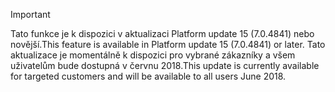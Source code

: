 > [!IMPORTANT]
> <span data-ttu-id="d329c-101">Tato funkce je k dispozici v aktualizaci Platform update 15 (7.0.4841) nebo novější.</span><span class="sxs-lookup"><span data-stu-id="d329c-101">This feature is available in Platform update 15 (7.0.4841) or later.</span></span> <span data-ttu-id="d329c-102">Tato aktualizace je momentálně k dispozici pro vybrané zákazníky a všem uživatelům bude dostupná v červnu 2018.</span><span class="sxs-lookup"><span data-stu-id="d329c-102">This update is currently available for targeted customers and will be available to all users June 2018.</span></span>

